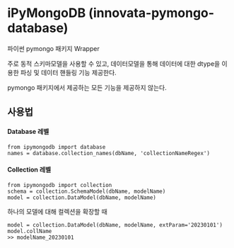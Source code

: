 # iPyMongoDB (innovata-pymongo-database)
 
파이썬 pymongo 패키지 Wrapper

주로 동적 스키마모델을 사용할 수 있고, 데이터모델을 통해 데이터에 대한 dtype을 이용한 파싱 및 데이터 핸들링 기능 제공한다.

pymongo 패키지에서 제공하는 모든 기능을 제공하지 않는다.


## 사용법 

#### Database 레벨

    from ipymongodb import database 
    names = database.collection_names(dbName, 'collectionNameRegex')

#### Collection 레벨

    from ipymongodb import collection
    schema = collection.SchemaModel(dbName, modelName)
    model = collection.DataModel(dbName, modelName)

하나의 모델에 대해 컬렉션을 확장할 때

    model = collection.DataModel(dbName, modelName, extParam='20230101')
    model.collName
    >> modelName_20230101


